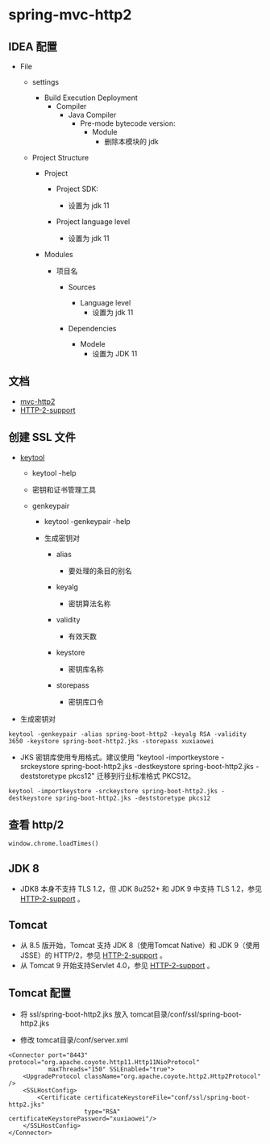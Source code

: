 # spring-mvc-http2

## IDEA 配置

- File
    - settings
        - Build Execution Deployment
            - Compiler
                - Java Compiler
                    - Pre-mode bytecode version:
                        - Module
                            - 删除本模块的 jdk

    - Project Structure
        - Project
            - Project SDK:
                - 设置为 jdk 11
            
            - Project language level
                - 设置为 jdk 11

        - Modules
            - 项目名
                - Sources
                    - Language level
                        - 设置为 jdk 11
                
                - Dependencies
                    - Modele
                        - 设置为 JDK 11

## 文档

- [mvc-http2](https://docs.spring.io/spring/docs/current/spring-framework-reference/web.html#mvc-http2)
- [HTTP-2-support](https://github.com/spring-projects/spring-framework/wiki/HTTP-2-support)

## 创建 SSL 文件

- [keytool](https://docs.oracle.com/javase/8/docs/technotes/tools/windows/keytool.html)
    - keytool -help
    - 密钥和证书管理工具
    
    - genkeypair
        - keytool -genkeypair -help
        - 生成密钥对
    
            - alias
                - 要处理的条目的别名
        
            - keyalg
                - 密钥算法名称
        
            - validity
                - 有效天数
            
            - keystore
                - 密钥库名称
            
            - storepass
                - 密钥库口令

- 生成密钥对

~~~
keytool -genkeypair -alias spring-boot-http2 -keyalg RSA -validity 3650 -keystore spring-boot-http2.jks -storepass xuxiaowei
~~~

- JKS 密钥库使用专用格式。建议使用 "keytool -importkeystore -srckeystore spring-boot-http2.jks -destkeystore spring-boot-http2.jks -deststoretype pkcs12" 迁移到行业标准格式 PKCS12。

~~~
keytool -importkeystore -srckeystore spring-boot-http2.jks -destkeystore spring-boot-http2.jks -deststoretype pkcs12
~~~

## 查看 http/2
~~~
window.chrome.loadTimes()
~~~

## JDK 8

- JDK8 本身不支持 TLS 1.2，但 JDK 8u252+ 和 JDK 9 中支持 TLS 1.2，参见 [HTTP-2-support](https://github.com/spring-projects/spring-framework/wiki/HTTP-2-support) 。

## Tomcat

- 从 8.5 版开始，Tomcat 支持 JDK 8（使用Tomcat Native）和 JDK 9（使用JSSE）的 HTTP/2，参见 [HTTP-2-support](https://github.com/spring-projects/spring-framework/wiki/HTTP-2-support) 。
- 从 Tomcat 9 开始支持Servlet 4.0，参见 [HTTP-2-support](https://github.com/spring-projects/spring-framework/wiki/HTTP-2-support) 。

## Tomcat 配置

- 将 ssl/spring-boot-http2.jks 放入 tomcat目录/conf/ssl/spring-boot-http2.jks

- 修改 tomcat目录/conf/server.xml
~~~
<Connector port="8443" protocol="org.apache.coyote.http11.Http11NioProtocol"
           maxThreads="150" SSLEnabled="true">
    <UpgradeProtocol className="org.apache.coyote.http2.Http2Protocol" />
    <SSLHostConfig>
        <Certificate certificateKeystoreFile="conf/ssl/spring-boot-http2.jks"
                     type="RSA" certificateKeystorePassword="xuxiaowei"/>
    </SSLHostConfig>
</Connector>
~~~
